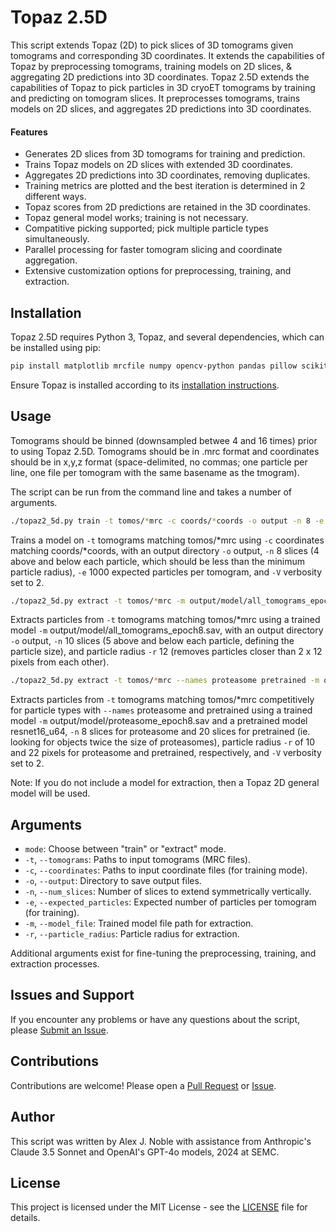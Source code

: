 # Topaz 2.5D
This script extends Topaz (2D) to pick slices of 3D tomograms given tomograms and corresponding 3D coordinates. It extends the capabilities of Topaz by preprocessing tomograms, training models on 2D slices, & aggregating 2D predictions into 3D coordinates.
Topaz 2.5D extends the capabilities of Topaz to pick particles in 3D cryoET tomograms by training and predicting on tomogram slices. It preprocesses tomograms, trains models on 2D slices, and aggregates 2D predictions into 3D coordinates.

#### Features

- Generates 2D slices from 3D tomograms for training and prediction.
- Trains Topaz models on 2D slices with extended 3D coordinates.
- Aggregates 2D predictions into 3D coordinates, removing duplicates.
- Training metrics are plotted and the best iteration is determined in 2 different ways.
- Topaz scores from 2D predictions are retained in the 3D coordinates.
- Topaz general model works; training is not necessary.
- Compatitive picking supported; pick multiple particle types simultaneously.
- Parallel processing for faster tomogram slicing and coordinate aggregation.
- Extensive customization options for preprocessing, training, and extraction.

## Installation

Topaz 2.5D requires Python 3, Topaz, and several dependencies, which can be installed using pip:

```bash
pip install matplotlib mrcfile numpy opencv-python pandas pillow scikit-learn scipy
```

Ensure Topaz is installed according to its [installation instructions](https://github.com/tbepler/topaz/tree/master?tab=readme-ov-file#installation).

## Usage

Tomograms should be binned (downsampled betwee 4 and 16 times) prior to using Topaz 2.5D. Tomograms should be in .mrc format and coordinates should be in x,y,z format (space-delimited, no commas; one particle per line, one file per tomogram with the same basename as the tmogram).

The script can be run from the command line and takes a number of arguments.

```bash
./topaz2_5d.py train -t tomos/*mrc -c coords/*coords -o output -n 8 -e 1000 -V 2
```

Trains a model on `-t` tomograms matching tomos/*mrc using `-c` coordinates matching coords/*coords, with an output directory `-o` output, `-n` 8 slices (4 above and below each particle, which should be less than the minimum particle radius), `-e` 1000 expected particles per tomogram, and `-V` verbosity set to 2.

```bash
./topaz2_5d.py extract -t tomos/*mrc -m output/model/all_tomograms_epoch8.sav -o output -n 10 -r 12
```

Extracts particles from `-t` tomograms matching tomos/*mrc using a trained model `-m` output/model/all_tomograms_epoch8.sav, with an output directory `-o` output, `-n` 10 slices (5 above and below each particle, defining the particle size), and particle radius `-r` 12 (removes particles closer than 2 x 12 pixels from each other).

```bash
./topaz2_5d.py extract -t tomos/*mrc --names proteasome pretrained -m output/model/proteasome_epoch8.sav resnet16_u64 -n 8 20 -r 10 22 -V 2
```

Extracts particles from `-t` tomograms matching tomos/*mrc competitively for particle types with `--names` proteasome and pretrained using a trained model `-m` output/model/proteasome_epoch8.sav and a pretrained model resnet16_u64, `-n` 8 slices for proteasome and 20 slices for pretrained (ie. looking for objects twice the size of proteasomes), particle radius `-r` of 10 and 22 pixels for proteasome and pretrained, respectively, and `-V` verbosity set to 2.

Note: If you do not include a model for extraction, then a Topaz 2D general model will be used.

## Arguments

- `mode`: Choose between "train" or "extract" mode.
- `-t`, `--tomograms`: Paths to input tomograms (MRC files).
- `-c`, `--coordinates`: Paths to input coordinate files (for training mode).
- `-o`, `--output`: Directory to save output files.
- `-n`, `--num_slices`: Number of slices to extend symmetrically vertically.
- `-e`, `--expected_particles`: Expected number of particles per tomogram (for training).
- `-m`, `--model_file`: Trained model file path for extraction.
- `-r`, `--particle_radius`: Particle radius for extraction.

Additional arguments exist for fine-tuning the preprocessing, training, and extraction processes.

## Issues and Support

If you encounter any problems or have any questions about the script, please [Submit an Issue](https://github.com/alexjnoble/Topaz2_5D/issues).

## Contributions

Contributions are welcome! Please open a [Pull Request](https://github.com/alexjnoble/Topaz2_5D/pulls) or [Issue](https://github.com/alexjnoble/Topaz2_5D/issues).

## Author

This script was written by Alex J. Noble with assistance from Anthropic's Claude 3.5 Sonnet and OpenAI's GPT-4o models, 2024 at SEMC.

## License

This project is licensed under the MIT License - see the [LICENSE](LICENSE) file for details.
